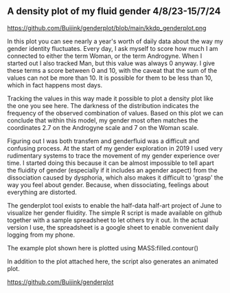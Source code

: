 
## A density plot of my fluid gender 4/8/23-15/7/24
https://github.com/Buijink/genderplot/blob/main/kkdp_genderplot.png

In this plot you can see nearly a year's worth of daily data about the way my gender identity fluctuates. Every day, I ask myself to score how much I am connected to either the term Woman, or the term Androgyne. When I started out I also tracked Man, but this value was always 0 anyway. I give these terms a score between 0 and 10, with the caveat that the sum of the values can not be more than 10. It is possible for them to be less than 10, which in fact happens most days.

Tracking the values in this way made it possible to plot a density plot like the one you see here. The darkness of the distribution indicates the frequency of the observed combination of values. Based on this plot we can conclude that within this model, my gender most often matches the coordinates 2.7 on the Androgyne scale and 7 on the Woman scale. 

Figuring out I was both transfem and genderfluid was a difficult and confusing process. At the start of my gender exploration in 2019 I used very rudimentary systems to trace the movement of my gender experience over time. I started doing this because it can be almost impossible to tell apart the fluidity of gender (especially if it includes an agender aspect) from the dissociation caused by dysphoria, which also makes it difficult to 'grasp' the way you feel about gender. Because, when dissociating, feelings about everything are distorted. 

The genderplot tool exists to enable the half-data half-art project of June to visualize her gender fluidity. The simple R script is made available on github together with a sample spreadsheet to let others try it out. In the actual version I use, the spreadsheet is a google sheet to enable convenient daily logging from my phone. 

The example plot shown here is plotted using MASS:filled.contour() 

In addition to the plot attached here, the script also generates an animated plot. 

https://github.com/Buijink/genderplot
